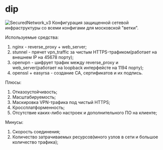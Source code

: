 # dip
![SecuredNetwork_v3](https://user-images.githubusercontent.com/51214083/159584320-f4021206-b435-4cba-96d6-0e57e000911a.jpg)
Конфигурация защищенной сетевой инфраструктуры со всеми конфигами для московской "ветки".

Используемые средства:
1. nginx - reverse_proxy + web_server;
2. stunnel - прячет vpn_traffic за чистым HTTPS-трафиком(работает на внешнем IP на 45678 порту);
3. openvpn - шифрует трафик между reverse_proxy и web_server(работает на loopback интерфейсте на 1194 порту);
4. openssl + easyrsa - создание CA, сертификатов и их подпись.


Плюсы:
1. Отказоустойчивость;
2. Масштабируемость;
3. Маскировка VPN-трафика под чистый HTTPS;
4. Кроссплатформенность;
5. Отсутствие каких-либо настроек и дополнительного ПО на клиенте;

Минусы:
1. Скорость соединения;
2. Количество затрачиваемых ресурсов(много узлов в сети и большое количество трафика);
